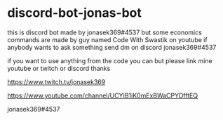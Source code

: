 # discord-bot-jonas-bot

this is discord bot made by jonasek369#4537 but some economics commands are made by guy named Code With Swastik on youtube
if anybody wants to ask something send dm on discord jonasek369#4537

if you want to use anything from the code you can but please link mine youtube or twitch or discord thanks

https://www.twitch.tv/jonasek369

https://www.youtube.com/channel/UCYIB1iK0mExBWaCPYDfftEQ

jonasek369#4537
